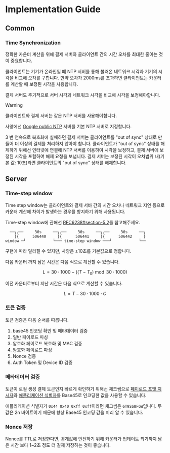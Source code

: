 # Implementation Guide

## Common

### Time Synchronization

정확한 카운터 계산을 위해 결제 서버와 클라이언트 간의 시간 오차를 최대한 줄이는 것이 중요합니다.

클라이언트는 기기가 온라인일 떄 NTP 서버를 통해 불러온 네트워크 시각과 기기의 시각을 비교해 오차를 구합니다.
만약 오차가 2000ms를 초과하면 클라이언트는 카운터를 계산할 때 보정된 시각을 사용합니다.

결제 서버도 주기적으로 서버 시각과 네트워크 시각을 비교해 시각을 보정해야합니다.

> [!WARNING]
> 클라이언트와 결제 서버는 같은 NTP 서버를 사용해야합니다.
> 
> 사양에선 [Google public NTP](https://developers.google.com/time) 서버를 기본 NTP 서버로 지정합니다.

3 번 연속으로 복호화에 실패하면 결제 서버는 클라이언트를 "out of sync" 상태로 만들어 더 이상의 결제를 처리하지 않아야 합니다.
클라이언트가 "out of sync" 상태를 해제하기 위해선 인터넷에 연결해 NTP 서버를 이용하여 시각을 보정하고, 결제 서버에 보정된 시각을 포함하여 해제 요청을 보냅니다. 결제 서버는 보정된 시각이 오차범위 내(기본 값: 10초)라면 클라이언트의 "out of sync" 상태를 해제합니다.

## Server

### Time-step window

Time step window는 클라이언트와 결제 서바 간의 시간 오차나 네트워크 지연 등으로 카운터 계산에 차이가 발생하는 경우를 방지하기 위해 사용됩니다.

Time-step window에 관해선 [RFC6238#section-5.2](https://datatracker.ietf.org/doc/html/rfc6238#section-5.2)를 참고해주세요.

```text
  ──┐┌──     30s     ──┐┌──     30s     ──┐┌──     30s     ──┐
    }{      506440     }{      506441     }{      506442     }
window ─┘            └─── time-step window ───┘            └──
```

구현에 따라 달라질 수 있지만, 사양은 ±10초를 기본값으로 정합니다.

다음 카운터 까지 남은 시간은 다음 식으로 계산할 수 있습니다.

$$
L = 30\cdot1000-((T-T_{0})\bmod30\cdot1000)
$$

이전 카운터로부터 지난 시간은 다음 식으로 계산할 수 있습니다.

$$
L = T-30\cdot1000\cdot{C}
$$


### 토큰 검증

토큰 검증은 다음 순서를 따릅니다.

1. base45 인코딩 확인 및 메타데이터 검증
2. 일반 페이로드 파싱
3. 암호화 페이로드 복호화 및 MAC 검증
4. 암호화 페이로드 파싱
5. Nonce 검증
6. Auth Token 및 Device ID 검증

### 메타데이터 검증

토큰이 로컬 생성 결제 토큰인지 빠르게 확인하기 위해선 체크썸으로 [페이로드 포맷 지시자](./1-Payload.md#payload-format-indicator)와 [애플리케이션 식별자](./1-Payload.md#application-identifier)를 Base45로 인코딩한 값을 사용할 수 있습니다.

애플리케이션 식별자가 `0x44 0x40 0xff 0xff`이라면 채크썸은 `6T9SS8FGW`입니다. 두 값은 2n 바이트이기 때문에 항상 Base45 인코딩 값을 미리 알 수 있습니다.

### Nonce 저장

Nonce를 TTL로 저장한다면, 경계값에 안전하기 위해 카운터가 업데이트 되기까지 남은 시간 보다 1~2초 정도 더 길제 저장하는 것이 좋습니다.
